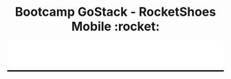 <h1 align="center">Bootcamp GoStack - RocketShoes Mobile :rocket:</h1>

<p align="center" style="background-color: #000">
  <img src="./.github/logo.png">
</p>

